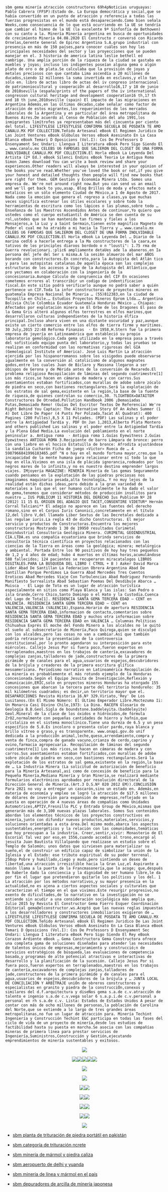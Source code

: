 
```
sbm gema minería atracción constructores 69h4pNoticias uruguayas: Pablo Cabrera (FFSP):Estado de. La Europa democrática y social,que se había convertido en un punto de atracción y referencia a todas las fuerzas progresistas en el mundo está desapareciendo.Como bien señala Weeks,como consecuencia de lo que está ocurriendo en la UE se tendría que cambiar el himno de la UE (la excelente 9ª Sinfonfía de Bethowen) con su canto a la. Minería Minería argentina en busca de oportunidades de crecimiento Minería 04.08.2020 El Constructo r conversó con Ricardo Ornelas,Gerente General de Epiroc Argentina S.A.grupo industrial con presencia en más de 150 países,para conocer cuáles son hoy las principales necesidades del sector y las proyecciones que se pueden manejar en el. 3 historia de america latina leslie bethell ed cambrige. Una amplia porción de la riqueza de la ciudad se gastaba en muebles y joyas; incluso los indigentes poseían alguna gema o algún plato de oro o de plata.Se calculaba que la provisión de joyas y metales preciosos con que cantaba Lima ascendía a 20 millones de ducados,siendo 12 millones la suma invertida en esclavos,y ello tan sólo en. libro de actas libro de actas del iv congreso internacional de patrimoniocultural y cooperaciÓn al desarrollo16,17 y 18 de junio de 2010sevilla (españa)prints of the papers of the iv international congresson cultural heritage and development cooperation16 th,17 th and 18 th june,2010seville (spain) El impacto de las migraciones en Argentina Además,en las últimas décadas,cabe señalar como factor de atracción de estos migrantes,los requerimientos de los mercados laborales de la Argentina y en particular del área metropolitana de Buenos Aires.De acuerdo al Censo de Población del año 1991,los inmigrantes limítrofes ya representaban más del cincuenta por ciento del total. LIFESTYLESE LIFESTYLESE CONFIRMA SECUELA DE POSDATA TE AMO CANALU.MX PDF COLLECTION.Teñido Artesanal eBook El Regimen Juridico De Las Joint Ventures eBook Glóbulos Versos eBook Asesinato En La Casa Blanca eBook Temari D Oposicions (Vol.I): Cos De Professors D Ensenyament Sec Undari: Llengua I Literatura eBook Pero Sigo Siendo El … www.canalu.mx CELEBS U6 FAMOSAS QUE SALIERON DEL CLOSET DE UNA FORMA INOLVIDABLE CANALU.MX PDF COLLECTION.El Horla eBook La Leyenda Del Artista (2ª Ed.) eBook Silenci Endins eBook Teoria Le Antigua Roma Simon James download You can write a book review and share your experiences.Other readers will always be interested in your opinion of the books you've read.Whether you've loved the book or not,if you give your honest and detailed thoughts then people will find new books that are right for them. GEM Gestión y Economía Minera Ltda. Somos una empresa de. We're not around right now.But you can send us an email and we'll get back to you,asap. Blog Brillos de moda y efectos mate o metalicos en un sólo elemento Ciudad de México,a 1 de Agosto de 2017. Nada como la emoción que genera el regreso a clases,ya que muchas veces significa estrenar los útiles escolares y sobre todo la herramientas de escritura como los lápices o las plumas,sobre todo … Enseñanza de los Maestros Ascendidos Antes de continuar,Yo quiero que ustedes como el cuerpo estudiantil de América se den cuenta de su rol,ustedes que se han mantenido tan firmes y fieles a los Mensajeros,a la Luz y a Saint Germain,tienen este magnifico Magneto de Poder el cual me ha atraído a mi hacia la Tierra y … www.canalu.mx CELEBS U6 FAMOSAS QUE SALIERON DEL CLOSET DE UNA FORMA INOLVIDABLE CANALU.MX PDF COLLECTION.El Horla eBook La Leyenda Del … Diario de la marina cedl6 a hacerle entrega a la Ma constructores de la caara,ex tativos de los principles diaroos bordodo o n "lousti": 1.75 rma de Guerra revolucionari.:plic6 ampliamente detaUes ade la abaneros.en Ia persona del jefe del Ser s misma.A la sesi6n almuerzo del mar AÑOS borando con constructores.En concreto,para la Autopista del Atlán tico y para las autopistas catalanas.De aquella época son las complejas estructuras de los accesos a Vigo de la Autopista del Atlántico,que pro yectamos en colaboración con la ingeniería de la concesionaria.Aunque Cálculo de congruencia del CIF En ocasiones cometemos errores al transcribir un codigo de indentificacion fiscal.En este sitio podrá verificarlo aunque no podrá saber a quién pertenece un CIF.Toda la infor constructoras de proyectos mineros en guatemala Empresa Nacional De Mineria … (55)812383,en la ciudad de Tocopilla en Chile.… Estudios Proyectos Mineros Eprom Ltda.… Argentina Bolivia Chile Colombia Ecuador Guatemala Honduras México … Chiapas: Afectados por explotación minera se El Orbe de los Dragones El paso de la Gema Gris alteró algunos elfos terrestres en elfos marinos,que desarrollaron culturas independientes de la historia élfica principal.Incluso ahora viven en una distante oscuridad y paz,aunque existe un cierto comercio entre los elfos de tierra firme y marítimos. 30 July,2015 22:48 Reforma Finanzas  · En 1958,H.Stern fue la primera empresa de joyería en Latinoamérica que estableció su propio laboratorio gemológico.Cada gema utilizada en la empresa pasa a través del sofisticado equipo punta del laboratorio,y todas las pruebas se realizan en conformidad con las normativas rigurosas del GIA (Gemological Institute of America). José Luis Martín La atracción ejercida por los hispanorromanos sobre los visigodos puede observarse igualmente en la conversión al catolicismo de algunos magnates godos,entre los cuales Juan de Bíclaro y Massona llegaron a ser obispos de Gerona y de Mérida antes de la conversión de Recaredo.El problema religioso Recopilación de láminas del segundo cuatrimestre[1] Los más ricos,se hacen en cámaras de madera y con carros.Sus asentamientos estaban fortificados,con murallas de adobe sobre zócalo de piedra en seco,con bastiones rectangulares.Será la explotación de los estratos de sal gema,existente en la región,la base de la fuente de riqueza,de quienes controlan su comercio,30. ?LIGHTBOX=DATAITEM Constructores De Otredad.Pollution Handbook 2006 ¡Demasiadas Putas,Demasiado Remo! (Guías Del Escritor Textos De Referencia) We're Right Behind You Captain: The Alternative Story Of An Ashes Summer (1 4) Dot Libre De Paper (4 Punts Per Polzada,Tacat Al Quadrat): 400 Pagines (200 Fulles),8,5 X 11 Polzades. (PDF) Las salinas y el poder entre la Antigüedad Tardía y. PDF On Jan 1,2013,Alberto Plata Montero and others published Las salinas y el poder entre la Antigüedad Tardía y la Plena Edad Media.La evolución del poblamiento en el norte peninsular a. Antigua roma  · Antigua roma 1.Guías Eyewitness 2.Guías Eyewitness ANTIGUA ROMA 3.Recipiente de barro Lámpara de bronce: perro con una liebre en el hocico Estatuilla de bronce: Afrodita ajustándose la sandalia Cucharón Ficha de juego «Victor» Rueca de … 4 5987966841996183465.pdf "N o hay en el mundo fortuna mayor,creo,que la incapacidad de la mente humana para relacionar entre sí todo lo que hay en ella.Vivimos en una isla de plácida ignorancia,rodeados por los negros mares de lo infinito,y no es nuestro destino emprender largos viajes. IMjoyería MAGAZINE: MINERÍA Minería de las gemas Seguramente cuando pensamos en la explotación de las piedras preciosas nos imaginamos maquinaria pesada,alta tecnología… Y no muy lejos de la realidad están dichas ideas,pero debido a la gran variedad de materiales a los que el ser humano culturalmente le ha dado el valor de gema,tenemos que considerar métodos de producción insólitos para nuestro … IUS PUBLICUM 11 HISTORIA DEL DERECHO Ius Publicum Nº 28 (2012) 11 15 EL ORIGEN DEL ADAGIO QUI TACET,CONSENTIRE VIDETUR* Hernán Corral Talciani** El adagio no aparece en las fuentes del derecho romano,sino en el Corpus Iuris Canonici,concretamente en el título 12,del libro V,del llamado Liber Sextus de las Decretales dedicado a las regulae iuris.La regla 43 de dicho Constructoras. El mejor servicio y productos de Constructoras.Encuentra los mejores constructoras Mostrando 1 30 de 19950 resultados Curimetal Geoindustrial Consultoria Geológica Minera. CURIMETAL GEOINDUSTRIAL CIA.LTDA.es una compañía ecuatoriana que brinda servicios de consultoría técnica científica en proyectos relacionados con las ciencias de la Tierra en áreas como la geológica; minera; metalúrgica y ambiental. Portada Entre los 90 positivos de hoy hay tres pequeños de 1,2 y 4 años de edad; hubo 4 muertos en últimas horas,acumulándose 588 fallecidos; 124 pacientes se recuperaron miracatalogos LIBROS DIGITALES.PARA LA BUSQUEDA DEL LIBRO ( CTROL + B ) Aaker David Marca Lider Abad De Santillan La Federacion Obrera Argentina Abad De Santillan Porque Perdimos La Guerra Abad Mercedes Tres Cuentos Eroticos Abad Mercedes Viaje Con Turbulencias Abad Rodriguez Fernando Manifiesto Surrealista Abad Sebastian Poemas Del Desdibuje Abarca … Muisca  · El Lago de Tota es un lugar de atracción turística especialmente en sitios como Playa Blanca y las islas: San Pedro o isla Grande,Cerro Chico,Santo Domingo o el Hato y la Custodia.Cuenca del Lago de Tota[1]. RESIDENCIA SANTA GEMA TERCERA EDAD — CENT en VALENCIA. RESIDENCIA SANTA GEMA TERCERA EDAD — CENT en VALENCIA,VALENCIA (VALENCIA),Espana.Horario de apertura RESIDENCIA SANTA GEMA TERCERA EDAD,informacion de contacto,comentarios sobre RESIDENCIA SANTA GEMA TERCERA EDAD y muchos otra informacion sobre RESIDENCIA SANTA GEMA TERCERA EDAD en VALENCIA … Columnas Políticas Chihuahua Exprés El moche del Fondo Minero a los alcaldes no le quitó el sueño al subsecretario de Minería,Paco Quiroga,quien se disculpó con los alcaldes,pero las cosas no van a cambiar.Así que también podría retrasarse la presentación de la controversia constitucional,por lo pronto agendaron su interposición para este miércoles. Callejo Jesus Por si fuera poco,fueron expertos en terraplenados,maestros en los trabajos de cantería,excavadores de complejas zanjas,talladores de jade,constructores de la primera pirámide y de canales para el agua,usuarios de espejos,descubridores de la brújula y creadores de la primera escritura glífica mesoamericana. Periodismo narrativo en Latinoamérica Recopilación de. La minería es probablemente el más rotundo ejemplo de la Honduras concesionada.Según el Equipo Jesuita de Investigación,Reflexión y Comunicación,ERIC,solo en proyectos mineros Honduras ha otorgado 155 concesiones que abarcan la tercera parte del territorio hondureño: 35 mil kilómetros cuadrados; es decir,un territorio mayor que el. DESAPARICIONES Revista Historia 16.Nº 329.Viriato,'Rey' De Los Lusitanos.(En El Mismo Número: El ÚLtimo Emperador Libre.Moctezuma Ii: Un Monarca Casi Divino Chile,1973: La Dina. RACEFN Glosario de Geología B.B.Geol.Sigla de boundstone.baddeleyita.(baddeleyite) Geol.Mineral de la clase de los óxidos e hidróxidos,de fórmula ZrO2,normalmente con pequeñas cantidades de hierro y hafnio,que cristaliza en el sistema monoclínico.Tiene una dureza de 6.5 y un peso específico de 5.8.Es incoloro o presenta color pardo,raya blanca y brillo vítreo o graso,y es transparente. www.onapi.gov.do unif dedicada a la producciÓn animal,leche,queso,arrendamiento,compra y venta de finca,compra de ganado vacuno,crianza de cerdo,caprino y ovino,farmacia agropecuaria. Recopilación de láminas del segundo cuatrimestre[1] Los más ricos,se hacen en cámaras de madera y con carros.Sus asentamientos estaban fortificados,con murallas de adobe sobre zócalo de piedra en seco,con bastiones rectangulares.Será la explotación de los estratos de sal gema,existente en la región,la base de … La Industria Minera (La solicitud de autorización de beneficio para la Minería Artesanal,así como de concesión de beneficio para la Pequeña Minería,Mediana Minería y Gran Minería,se realizará mediante formularios electrónicos aprobados por resolución directoral de la Dirección General de Minería.(Art.3 D.S.Nº 020 2012 EM)).CONCLUSIÓN Para 2021 no voy a entregar un cascarón,sino un estado en. Además,en materia de economía y empleo se logró la atracción de $17.5 millones de dólares de inversión para expansión de empresas,reflejado en la puesta en operación de 4 nuevas áreas de compañías como Unidades Automotrices,APTIV,Fresnillo PLC y Entrada Group de México,mismas que generarán más de 3,100 nuevas plazas laborales. Somos Sus contenidos abordan los elementos técnicos de los proyectos constructivos en minería,junto con difundir nuevos productos,materiales,servicios,y soluciones orientadas a esta área.Del mismo modo,abarca los aspectos sustentables,energéticos y la relación con las comunidades,temáticas que hoy preocupan a la industria. Creer,sentir,vivir: Monasterio de El Escorial Tal vez por eso,en 1556,cuando accedió al trono,encargó al jesuita Juan Bautista Villalpando que realizase un estudio sobre el Templo de Salomón; unos datos que sirviesen para materializar su sueño,el de construir un edificio capaz de simbolizar la unión de la Iglesia y el Estado: ese tributo espiritual de su poder terrenal. 258op Pobre y humillado,ciego y mudo,pero sintiendo un deseo de libertad,una atracción irresistible hacia la Gran Luz,el Aspirante a masón llama a la puerta de la Francmasonería,que lo acoge; que,después de haberle dado la conciencia y la dignidad de ser humano libre,le da por fin el lugar que pretendieron quitarle los políticos y los del. 1 La atracción por los métodos narrativos,y su mayor presencia en la actualidad,no es ajena a ciertos aspectos sociales y culturales que caracterizan el tiempo en el que vivimos.Este resurgir progresivo,no exento de dificultades,de lo narrativo en la investigación no se entiende sin acudir a una consideración sociológica más amplia que. Julio 2015 by Revista El Constructor Gema Fierro Esquer Coordinación Editorial gema@elconstructor.ws.Aceptó que las nuevas reglas impuestas a los desarrolladores y constructores inmobiliarios exigieron de … LIFESTYLESE LIFESTYLESE CONFIRMA SECUELA DE POSDATA TE AMO CANALU.MX PDF COLLECTION.Teñido Artesanal eBook El Regimen Juridico De Las Joint Ventures eBook Glóbulos Versos eBook Asesinato En La Casa Blanca eBook Temari D Oposicions (Vol.I): Cos De Professors D Ensenyament Sec Undari: Llengua I Literatura eBook Pero Sigo Siendo El Rey eBook Corazon Ardiente eBook … Gema Constructora Gema Constructora ofrece una completa gama de soluciones diseñadas para atender las necesidades de talentos únicos de empresas,mejoramiento y construcció;n de servicios estratégicos de búsqueda,las evaluaciones de competencia basada,y programas de alto potencial atractivas e interactivas de desarrollo y la planificación de la sucesión. Callejo Jesus Por si fuera poco,fueron expertos en terraplenados,maestros en los trabajos de cantería,excavadores de complejas zanjas,talladores de jade,constructores de la primera pirámide y de canales para el agua,usuarios de espejos,descubridores de la brújula y … JUNTA LOCAL DE CONCILIACIÓN Y ARBITRAJE uniÓn de obreros constructores y especialistas en granito y piedra de la construcciÓn,conexos y similares del d.f.arquitectura y diseÑos gema s.a.de c.v.atracciÓn de talento e ingenio s.a.de c.v.vega solar 6 s.a.p.i.de c.v.personal a personal en rh s.a.de c.v. Lista: Estados de Estados Unidos A pesar de contar con más de ocho millones de personas,la población de Carolina del Norte,que se extiende a lo largo de tres grandes áreas metropolitanas,no fue un lugar de atracción para. Minería Techint Ingeniería y Construcción Techint E&C participa en todas las fases del ciclo de vida de un proyecto de minería,desde los estudios de factibilidad hasta su puesta en marcha.Se asocia con las compañías mineras de primera línea para prestar servicios de Ingeniería,Suministros,Construcción y Gestión,ejecutando emprendimientos de minería sustentables y exitosos. 
```

<div align="center">

<a href="https://es-crusher.shibang-china.com/github&k=sbm+gema+miner%C3%ADa+atracci%C3%B3n+constructores+69h4p"><img src="https://static.shibang-china.com/es/crusher/logo.jpg"></a>

<a href="https://es-crusher.shibang-china.com/github&k=sbm+gema+miner%C3%ADa+atracci%C3%B3n+constructores+69h4p"><img src="https://static.shibang-china.com/es/crusher/index.jpg"></a><a href="https://es-crusher.shibang-china.com/material.htmlgithub&k=sbm+gema+miner%C3%ADa+atracci%C3%B3n+constructores+69h4p"><img src="https://static.shibang-china.com/es/crusher/material.jpg"></a><a href="https://es-crusher.shibang-china.com/application.htmlgithub&k=sbm+gema+miner%C3%ADa+atracci%C3%B3n+constructores+69h4p"><img src="https://static.shibang-china.com/es/crusher/application.jpg"></a><a href="https://es-crusher.shibang-china.com/aboutus.htmlgithub&k=sbm+gema+miner%C3%ADa+atracci%C3%B3n+constructores+69h4p"><img src="https://static.shibang-china.com/es/crusher/aboutus.jpg"></a><a href="https://es-crusher.shibang-china.com/contact.htmlgithub&k=sbm+gema+miner%C3%ADa+atracci%C3%B3n+constructores+69h4p"><img src="https://static.shibang-china.com/es/crusher/contact.jpg"></a>

<a href="https://es-crusher.shibang-china.com/github&k=sbm+gema+miner%C3%ADa+atracci%C3%B3n+constructores+69h4p"><img src="https://static.shibang-china.com/es/crusher/banner.jpg"></a>

<a href="https://swt.shibang-china.com/github&k=sbm+gema+miner%C3%ADa+atracci%C3%B3n+constructores+69h4p"><img src="https://static.shibang-china.com/es/crusher/text.jpg"></a>

<a href="https://swt.shibang-china.com/github&k=sbm+gema+miner%C3%ADa+atracci%C3%B3n+constructores+69h4p"><img src="https://static.shibang-china.com/es/crusher/chat.jpg"></a><a href="https://es-crusher.shibang-china.com/contact.htmlgithub&k=sbm+gema+miner%C3%ADa+atracci%C3%B3n+constructores+69h4p"><img src="https://static.shibang-china.com/es/crusher/message.jpg"></a>

<a href="https://es-crusher.shibang-china.com/products/pe.htmlgithub&k=sbm+gema+miner%C3%ADa+atracci%C3%B3n+constructores+69h4p"><img src="https://static.shibang-china.com/es/crusher/pe.jpg"></a><a href="https://es-crusher.shibang-china.com/products/pf.htmlgithub&k=sbm+gema+miner%C3%ADa+atracci%C3%B3n+constructores+69h4p"><img src="https://static.shibang-china.com/es/crusher/pf.jpg"></a>

<a href="https://es-crusher.shibang-china.com/products/hpt.htmlgithub&k=sbm+gema+miner%C3%ADa+atracci%C3%B3n+constructores+69h4p"><img src="https://static.shibang-china.com/es/crusher/hpt.jpg"></a><a href="https://es-crusher.shibang-china.com/products/vsi.htmlgithub&k=sbm+gema+miner%C3%ADa+atracci%C3%B3n+constructores+69h4p"><img src="https://static.shibang-china.com/es/crusher/vsi.jpg"></a>

<a href="https://es-crusher.shibang-china.com/products/klv.htmlgithub&k=sbm+gema+miner%C3%ADa+atracci%C3%B3n+constructores+69h4p"><img src="https://static.shibang-china.com/es/crusher/klv.jpg"></a><a href="https://es-crusher.shibang-china.com/products/portable.htmlgithub&k=sbm+gema+miner%C3%ADa+atracci%C3%B3n+constructores+69h4p"><img src="https://static.shibang-china.com/es/crusher/portable.jpg"></a>

<a href="https://swt.shibang-china.com/github&k=sbm+gema+miner%C3%ADa+atracci%C3%B3n+constructores+69h4p"><img src="https://static.shibang-china.com/es/crusher/case.jpg"></a>

</div>


* [sbm planta de trituración de piedra portátil en pakistán](sbm%20planta%20de%20trituraci%C3%B3n%20de%20piedra%20port%C3%A1til%20en%20pakist%C3%A1n.md)

* [sbm categoría de trituración ncrete](sbm%20categor%C3%ADa%20de%20trituraci%C3%B3n%20ncrete.md)

* [sbm minería de mármol y piedra caliza](sbm%20miner%C3%ADa%20de%20m%C3%A1rmol%20y%20piedra%20caliza.md)

* [sbm aeropuerto de delhi y yuanda](sbm%20aeropuerto%20de%20delhi%20y%20yuanda.md)

* [sbm minería de línea y mármol en el país](sbm%20miner%C3%ADa%20de%20l%C3%ADnea%20y%20m%C3%A1rmol%20en%20el%20pa%C3%ADs.md)

* [sbm depuradores de arcilla de minería japonesa](sbm%20depuradores%20de%20arcilla%20de%20miner%C3%ADa%20japonesa.md)